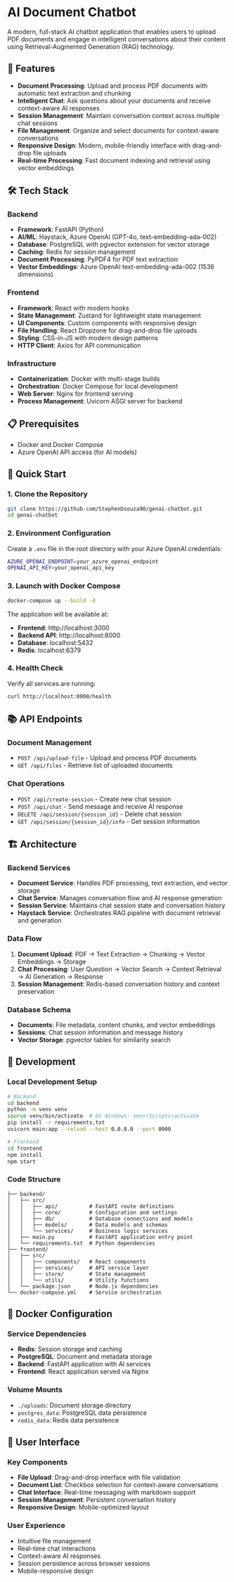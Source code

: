 # AI Document Chatbot

A modern, full-stack AI chatbot application that enables users to upload PDF documents and engage in intelligent conversations about their content using Retrieval-Augmented Generation (RAG) technology.

## 🚀 Features

- **Document Processing**: Upload and process PDF documents with automatic text extraction and chunking
- **Intelligent Chat**: Ask questions about your documents and receive context-aware AI responses
- **Session Management**: Maintain conversation context across multiple chat sessions
- **File Management**: Organize and select documents for context-aware conversations
- **Responsive Design**: Modern, mobile-friendly interface with drag-and-drop file uploads
- **Real-time Processing**: Fast document indexing and retrieval using vector embeddings

## 🛠️ Tech Stack

### Backend
- **Framework**: FastAPI (Python)
- **AI/ML**: Haystack, Azure OpenAI (GPT-4o, text-embedding-ada-002)
- **Database**: PostgreSQL with pgvector extension for vector storage
- **Caching**: Redis for session management
- **Document Processing**: PyPDF4 for PDF text extraction
- **Vector Embeddings**: Azure OpenAI text-embedding-ada-002 (1536 dimensions)

### Frontend
- **Framework**: React with modern hooks
- **State Management**: Zustand for lightweight state management
- **UI Components**: Custom components with responsive design
- **File Handling**: React Dropzone for drag-and-drop file uploads
- **Styling**: CSS-in-JS with modern design patterns
- **HTTP Client**: Axios for API communication

### Infrastructure
- **Containerization**: Docker with multi-stage builds
- **Orchestration**: Docker Compose for local development
- **Web Server**: Nginx for frontend serving
- **Process Management**: Uvicorn ASGI server for backend

## 📋 Prerequisites

- Docker and Docker Compose
- Azure OpenAI API access (for AI models)

## 🚀 Quick Start

### 1. Clone the Repository
```bash
git clone https://github.com/StephenDsouza90/genai-chatbot.git
cd genai-chatbot
```

### 2. Environment Configuration
Create a `.env` file in the root directory with your Azure OpenAI credentials:
```bash
AZURE_OPENAI_ENDPOINT=your_azure_openai_endpoint
OPENAI_API_KEY=your_openai_api_key
```

### 3. Launch with Docker Compose
```bash
docker-compose up --build -d
```

The application will be available at:
- **Frontend**: http://localhost:3000
- **Backend API**: http://localhost:8000
- **Database**: localhost:5432
- **Redis**: localhost:6379

### 4. Health Check
Verify all services are running:
```bash
curl http://localhost:8000/health
```

## 📚 API Endpoints

### Document Management
- `POST /api/upload-file` - Upload and process PDF documents
- `GET /api/files` - Retrieve list of uploaded documents

### Chat Operations
- `POST /api/create-session` - Create new chat session
- `POST /api/chat` - Send message and receive AI response
- `DELETE /api/session/{session_id}` - Delete chat session
- `GET /api/session/{session_id}/info` - Get session information

## 🏗️ Architecture

### Backend Services
- **Document Service**: Handles PDF processing, text extraction, and vector storage
- **Chat Service**: Manages conversation flow and AI response generation
- **Session Service**: Maintains chat session state and conversation history
- **Haystack Service**: Orchestrates RAG pipeline with document retrieval and generation

### Data Flow
1. **Document Upload**: PDF → Text Extraction → Chunking → Vector Embeddings → Storage
2. **Chat Processing**: User Question → Vector Search → Context Retrieval → AI Generation → Response
3. **Session Management**: Redis-based conversation history and context preservation

### Database Schema
- **Documents**: File metadata, content chunks, and vector embeddings
- **Sessions**: Chat session information and message history
- **Vector Storage**: pgvector tables for similarity search

## 🔧 Development

### Local Development Setup
```bash
# Backend
cd backend
python -m venv venv
source venv/bin/activate  # On Windows: venv\Scripts\activate
pip install -r requirements.txt
uvicorn main:app --reload --host 0.0.0.0 --port 8000

# Frontend
cd frontend
npm install
npm start
```

### Code Structure
```
├── backend/
│   ├── src/
│   │   ├── api/          # FastAPI route definitions
│   │   ├── core/         # Configuration and settings
│   │   ├── db/           # Database connections and models
│   │   ├── models/       # Data models and schemas
│   │   └── services/     # Business logic services
│   ├── main.py           # FastAPI application entry point
│   └── requirements.txt  # Python dependencies
├── frontend/
│   ├── src/
│   │   ├── components/   # React components
│   │   ├── services/     # API service layer
│   │   ├── store/        # State management
│   │   └── utils/        # Utility functions
│   └── package.json      # Node.js dependencies
└── docker-compose.yml    # Service orchestration
```

## 🐳 Docker Configuration

### Service Dependencies
- **Redis**: Session storage and caching
- **PostgreSQL**: Document and metadata storage
- **Backend**: FastAPI application with AI services
- **Frontend**: React application served via Nginx

### Volume Mounts
- `./uploads`: Document storage directory
- `postgres_data`: PostgreSQL data persistence
- `redis_data`: Redis data persistence



## 📱 User Interface

### Key Components
- **File Upload**: Drag-and-drop interface with file validation
- **Document List**: Checkbox selection for context-aware conversations
- **Chat Interface**: Real-time messaging with markdown support
- **Session Management**: Persistent conversation history
- **Responsive Design**: Mobile-optimized layout

### User Experience
- Intuitive file management
- Real-time chat interactions
- Context-aware AI responses
- Session persistence across browser sessions
- Mobile-responsive design
